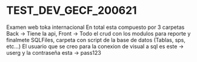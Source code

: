 # TEST_DEV_GECF_200621
Examen web toka internacional
En total esta compuesto por 3 carpetas Back -> Tiene la api, Front -> Todo el crud con los modulos para reporte y finalmete SQLFiles, carpeta con script de la base de datos (Tablas, sps, etc...)
El usuario que se creo para la conexion de visual a sql es este -> userg y la contraseña esta -> pass123
